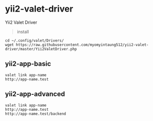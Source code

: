# yii2-valet-driver
Yii2 Valet Driver

> install 

```
cd ~/.config/valet/Drivers/
wget https://raw.githubusercontent.com/myomyintaung512/yii2-valet-driver/master/Yii2ValetDriver.php
```

## yii2-app-basic

```
valet link app-name
http://app-name.test
```

## yii2-app-advanced

```
valet link app-name
http://app-name.test
http://app-name.test/backend
```
